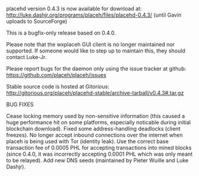 placehd version 0.4.3 is now available for download at:
http://luke.dashjr.org/programs/placeh/files/placehd-0.4.3/ (until Gavin uploads to SourceForge)

This is a bugfix-only release based on 0.4.0.

Please note that the wxplaceh GUI client is no longer maintained nor supported. If someone would like to step up to maintain this, they should contact Luke-Jr.

Please report bugs for the daemon only using the issue tracker at github:
https://github.com/placeh/placeh/issues

Stable source code is hosted at Gitorious:
http://gitorious.org/placeh/placehd-stable/archive-tarball/v0.4.3#.tar.gz

BUG FIXES

Cease locking memory used by non-sensitive information (this caused a huge performance hit on some platforms, especially noticable during initial blockchain download).
Fixed some address-handling deadlocks (client freezes).
No longer accept inbound connections over the internet when placeh is being used with Tor (identity leak).
Use the correct base transaction fee of 0.0005 PHL for accepting transactions into mined blocks (since 0.4.0, it was incorrectly accepting 0.0001 PHL which was only meant to be relayed).
Add new DNS seeds (maintained by Pieter Wuille and Luke Dashjr).

